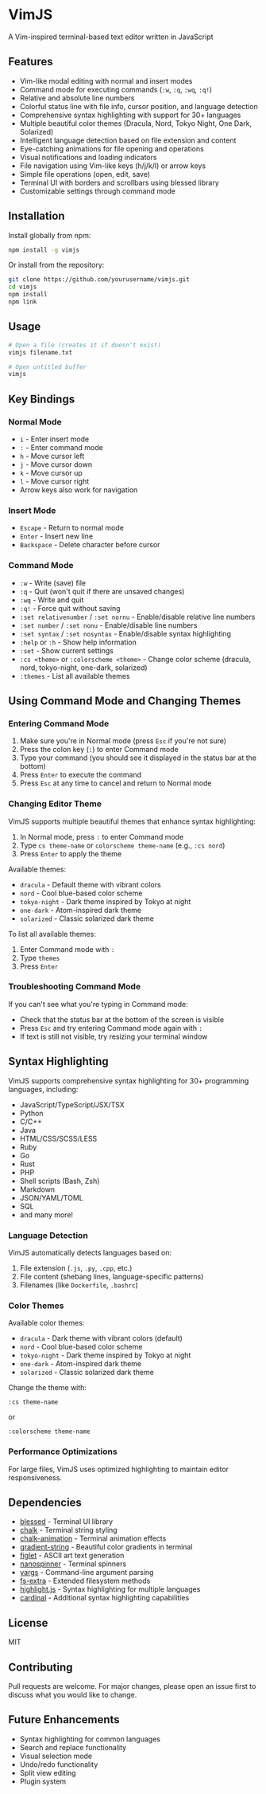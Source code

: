 # VimJS

A Vim-inspired terminal-based text editor written in JavaScript

## Features

- Vim-like modal editing with normal and insert modes
- Command mode for executing commands (`:w`, `:q`, `:wq`, `:q!`)
- Relative and absolute line numbers
- Colorful status line with file info, cursor position, and language detection
- Comprehensive syntax highlighting with support for 30+ languages
- Multiple beautiful color themes (Dracula, Nord, Tokyo Night, One Dark, Solarized)
- Intelligent language detection based on file extension and content
- Eye-catching animations for file opening and operations
- Visual notifications and loading indicators
- File navigation using Vim-like keys (h/j/k/l) or arrow keys
- Simple file operations (open, edit, save)
- Terminal UI with borders and scrollbars using blessed library
- Customizable settings through command mode

## Installation

Install globally from npm:

```bash
npm install -g vimjs
```

Or install from the repository:

```bash
git clone https://github.com/yourusername/vimjs.git
cd vimjs
npm install
npm link
```

## Usage

```bash
# Open a file (creates it if doesn't exist)
vimjs filename.txt

# Open untitled buffer
vimjs
```

## Key Bindings

### Normal Mode

- `i` - Enter insert mode
- `:` - Enter command mode
- `h` - Move cursor left
- `j` - Move cursor down
- `k` - Move cursor up
- `l` - Move cursor right
- Arrow keys also work for navigation

### Insert Mode

- `Escape` - Return to normal mode
- `Enter` - Insert new line
- `Backspace` - Delete character before cursor

### Command Mode

- `:w` - Write (save) file
- `:q` - Quit (won't quit if there are unsaved changes)
- `:wq` - Write and quit
- `:q!` - Force quit without saving
- `:set relativenumber` / `:set nornu` - Enable/disable relative line numbers
- `:set number` / `:set nonu` - Enable/disable line numbers
- `:set syntax` / `:set nosyntax` - Enable/disable syntax highlighting
- `:help` or `:h` - Show help information
- `:set` - Show current settings
- `:cs <theme>` or `:colorscheme <theme>` - Change color scheme (dracula, nord, tokyo-night, one-dark, solarized)
- `:themes` - List all available themes

## Using Command Mode and Changing Themes

### Entering Command Mode

1. Make sure you're in Normal mode (press `Esc` if you're not sure)
2. Press the colon key (`:`) to enter Command mode
3. Type your command (you should see it displayed in the status bar at the bottom)
4. Press `Enter` to execute the command
5. Press `Esc` at any time to cancel and return to Normal mode

### Changing Editor Theme

VimJS supports multiple beautiful themes that enhance syntax highlighting:

1. In Normal mode, press `:` to enter Command mode
2. Type `cs theme-name` or `colorscheme theme-name` (e.g., `:cs nord`)
3. Press `Enter` to apply the theme

Available themes:
- `dracula` - Default theme with vibrant colors
- `nord` - Cool blue-based color scheme
- `tokyo-night` - Dark theme inspired by Tokyo at night
- `one-dark` - Atom-inspired dark theme
- `solarized` - Classic solarized dark theme

To list all available themes:
1. Enter Command mode with `:`
2. Type `themes`
3. Press `Enter`

### Troubleshooting Command Mode

If you can't see what you're typing in Command mode:
- Check that the status bar at the bottom of the screen is visible
- Press `Esc` and try entering Command mode again with `:`
- If text is still not visible, try resizing your terminal window

## Syntax Highlighting

VimJS supports comprehensive syntax highlighting for 30+ programming languages, including:

- JavaScript/TypeScript/JSX/TSX
- Python
- C/C++
- Java
- HTML/CSS/SCSS/LESS
- Ruby
- Go
- Rust
- PHP
- Shell scripts (Bash, Zsh)
- Markdown
- JSON/YAML/TOML
- SQL
- and many more!

### Language Detection

VimJS automatically detects languages based on:

1. File extension (`.js`, `.py`, `.cpp`, etc.)
2. File content (shebang lines, language-specific patterns)
3. Filenames (like `Dockerfile`, `.bashrc`)

### Color Themes

Available color themes:

- `dracula` - Dark theme with vibrant colors (default)
- `nord` - Cool blue-based color scheme
- `tokyo-night` - Dark theme inspired by Tokyo at night
- `one-dark` - Atom-inspired dark theme
- `solarized` - Classic solarized dark theme

Change the theme with:

```
:cs theme-name
```

or

```
:colorscheme theme-name
```

### Performance Optimizations

For large files, VimJS uses optimized highlighting to maintain editor responsiveness.

## Dependencies

- [blessed](https://github.com/chjj/blessed) - Terminal UI library
- [chalk](https://github.com/chalk/chalk) - Terminal string styling
- [chalk-animation](https://github.com/bokub/chalk-animation) - Terminal animation effects
- [gradient-string](https://github.com/bokub/gradient-string) - Beautiful color gradients in terminal
- [figlet](https://github.com/patorjk/figlet.js) - ASCII art text generation
- [nanospinner](https://github.com/usmanyunusov/nanospinner) - Terminal spinners
- [yargs](https://github.com/yargs/yargs) - Command-line argument parsing
- [fs-extra](https://github.com/jprichardson/node-fs-extra) - Extended filesystem methods
- [highlight.js](https://github.com/highlightjs/highlight.js) - Syntax highlighting for multiple languages
- [cardinal](https://github.com/thlorenz/cardinal) - Additional syntax highlighting capabilities

## License

MIT

## Contributing

Pull requests are welcome. For major changes, please open an issue first to discuss what you would like to change.

## Future Enhancements

- Syntax highlighting for common languages
- Search and replace functionality
- Visual selection mode
- Undo/redo functionality
- Split view editing
- Plugin system
